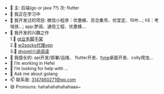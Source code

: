- 💠 主: 后端(go or java ??) 次: flutter
- 🔭 我正在学习中
- 🌱 我开发过的项目: 微信小程序：优惠蜂、苏合集市、优宜定、10叶...; h5：考培侠...; app:梦阅、通信工程、优惠蜂...
- 💮 我开发的兴趣之作  
  1.💙 [gt业务脚手架](https://github.com/dreamlu/gt)  
  2.💞 [w2socks代理vpn](https://github.com/dreamlu/w2socks)  
  3.💝 [dnovel小说阅读](https://github.com/dreamlu/dnovel-flutter)  
- 💯 我擅长的: api开发/部署/运维、 flutter开发、[fyne](https://github.com/fyne-io/fyne)桌面开发、colly爬虫...
- 👯 I’m working in Hefei
- 🤔 I’m looking for help with ...
- 💬 Ask me about golang
- 📫 联系我: 3147460271@qq.com
- 😄 Pronouns: hahahahahahahaaa~

<!--
**dreamlu/dreamlu** is a ✨ _special_ ✨ repository because its `README.md` (this file) appears on your GitHub profile.

Here are some ideas to get you started:

### Stats
<a href="#stats" align="center">
    <img align="center" alt="Ferdina Kusumah's Top Language" src="https://github-readme-stats.vercel.app/api?username=dreamlu" />
</a>
<a href="#stats" align="center">
    <img align="center" alt="Ferdina Kusumah's Top Language" src="https://github-readme-stats.vercel.app/api/top-langs/?username=dreamlu&hide=python" />
</a>
<br />
-->

